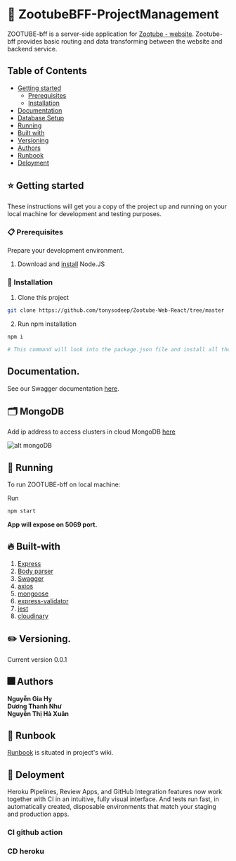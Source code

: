 # 👾 ZootubeBFF-ProjectManagement




ZOOTUBE-bff is a server-side application for [Zootube - website](https://github.com/tonysodeep/Zootube-Web-React). 
Zootube-bff provides basic routing and data transforming between the website and backend service.

## Table of Contents

- [Getting started](#star-getting-started)
  - [Prerequisites](#clipboard-prerequisites)
  - [Installation](#wrench-installation)
- [Documentation](#documentation)
- [Database Setup](#card_index_dividers-mongodb)
- [Running](#running-running)
- [Built with](#fire-built-with)
- [Versioning](#pencil2-versioning)
- [Authors](#fireworks-authors)
- [Runbook](#blue_book-runbook)
- [Deloyment](#rocket-deloyment)


## :star: Getting started

These instructions will get you a copy of the project up and running on your local machine for development and testing purposes.

### :clipboard: Prerequisites

Prepare your development environment.

1. Download and [install](https://nodejs.org/en/download/) Node.JS

### :wrench: Installation

1. Clone this project

```bash
git clone https://github.com/tonysodeep/Zootube-Web-React/tree/master
```
2. Run npm installation

```bash
npm i

# This command will look into the package.json file and install all the dependencies listed here 
```


## Documentation.

See our Swagger documentation [here](https://github.com/tonysodeep/Zootube-Web-React/api-doc/).


## :card_index_dividers: MongoDB

Add ip address to access clusters in cloud MongoDB [here](https://cloud.mongodb.com/v2/6225a5e8e955b71b62a44d82#clusters)

![alt mongoDB](https://res.cloudinary.com/tonysodeep/image/upload/v1647420701/mongodb_qnimej.png)

## :running: Running

To run ZOOTUBE-bff on local machine:

Run

```bash
npm start
```

**App will expose on 5069 port.**



## :fire: Built-with

1. [Express](https://expressjs.com)
2. [Body parser](https://www.npmjs.com/package/body-parser)
3. [Swagger](https://swagger.io)
4. [axios](https://github.com/axios/axios)
5. [mongoose](https://github.com/Automattic/mongoose)
6. [express-validator](https://express-validator.github.io/docs/)
7. [jest](https://www.npmjs.com/package/jest)
8. [cloudinary](https://www.npmjs.com/package/cloudinary)

## :pencil2: Versioning.

Current version 0.0.1

## :fireworks: Authors

**Nguyễn Gia Hy**</br>
**Dương Thanh Như**</br>
**Nguyễn Thị Hà Xuân**

## :blue_book: Runbook
 
[Runbook](https://github.com/tonysodeep/ZootubeBFF-ProjectManagement/wiki) is situated in project's wiki.

## :rocket: Deloyment
 
Heroku Pipelines, Review Apps, and GitHub Integration features now work together with CI in an intuitive, fully visual interface. And tests run fast, in automatically created, disposable environments that match your staging and production apps.

### CI github action
### CD heroku
